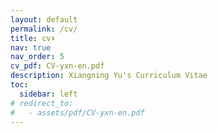 ```yaml
---
layout: default
permalink: /cv/
title: cv⬇
nav: true
nav_order: 5
cv_pdf: CV-yxn-en.pdf
description: Xiangning Yu's Curriculum Vitae
toc:
  sidebar: left
# redirect_to:
#   - assets/pdf/CV-yxn-en.pdf
---
```

